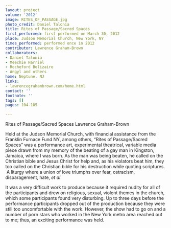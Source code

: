 ```yaml
---
layout: project
volume: '2012'
image: RITES_OF_PASSAGE.jpg
photo_credit: Daniel Talonia
title: Rites of Passage/Sacred Spaces
first_performed: first performed on March 30, 2012
place: Judson Memorial Church, New York, NY
times_performed: performed once in 2012
contributor: Lawrence Graham-Brown
collaborators:
- Daniel Talonia
- Meechie Harriel
- Rocheford Belizaire
- Angyl and others
home: Neptune, NJ
links:
- lawrencegrahambrown.com/home.html
contact: ''
footnote: ''
tags: []
pages: 104-105

---
```


Rites of Passage/Sacred Spaces 
Lawrence Graham-Brown

Held at the Judson Memorial Church, with financial assistance from the Franklin Furnace Fund NY, among others, “Rites of Passage/Sacred Spaces” was a performance art, experimental theatrical, variable media piece drawn from my memory of the beating of a gay man in Kingston, Jamaica, where I was born. As the man was being beaten, he called on the Christian bible and Jesus Christ for help and, as his violators beat him, they too called on the Christian bible for his destruction while quoting scriptures.  A liturgy where a union of love triumphs over fear, ostracism, disparagement, hate, _et al_. 

It was a very difficult work to produce because it required nudity for all of the participants and drew on religious, sexual, violent themes in the church, which some participants found very disturbing. Up to three days before the performance participants dropped out of the production because they were still too uncomfortable with the work. However, the show had to go on and a number of porn stars who worked in the New York metro area reached out to me; thus, an exciting performance was held.
